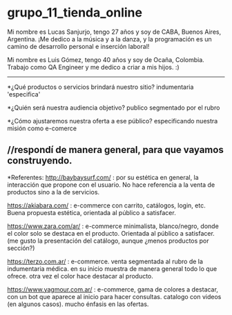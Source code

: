 # grupo_11_tienda_online
Mi nombre es Lucas Sanjurjo, tengo 27 años y soy de CABA, Buenos Aires, Argentina. ¡Me dedico a la música y a la danza, y la programación es un camino de desarrollo personal e inserción laboral! 

Mi nombre es Luis Gómez, tengo 40 años y soy de Ocaña, Colombia. Trabajo como QA Engineer y me dedico a criar a mis hijos. :) 

 --------------------------------------------
*¿Qué productos o servicios brindará nuestro sitio? 
indumentaria 'especifica' 


*¿Quién será nuestra audiencia 
objetivo? 
publico segmentado por el rubro 

 
*¿Cómo ajustaremos nuestra oferta a ese público? 
especificando nuestra misión como e-comerce 

 //respondí de manera general, para que vayamos construyendo.
 -------------------------------------------

*Referentes: 
http://baybaysurf.com/ : por su estética en general, la interacción que propone con el usuario. No hace referencia a la venta de productos sino a la de servicios. 

 
https://akiabara.com/ : e-commerce con carrito, catálogos, login, etc. Buena propuesta estética, orientada al público a satisfacer. 

 
https://www.zara.com/ar/ : e-commerce minimalista, blanco/negro, donde el color solo se destaca en el producto. Orientada al público a satisfacer. (me gusto la presentación del catálogo, aunque ¿menos productos por sección?) 


https://terzo.com.ar/ : e-commerce. venta segmentada al rubro de la indumentaria médica. en su inicio muestra de manera general todo lo que ofrece. otra vez el color hace destacar al producto. 


https://www.yagmour.com.ar/ : e-commerce, gama de colores a destacar, con un bot que aparece al inicio para hacer consultas. catalogo con videos (en algunos casos). mucho énfasis en las ofertas.